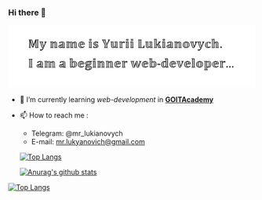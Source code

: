 ### Hi there 👋

![logo image](logo-01.png)

- 🌱 I’m currently learning _web-development_ in
  [**GOITAcademy**](https://goit.ua/)
- 📫 How to reach me :

  - Telegram: @mr_lukianovych
  - E-mail: mr.lukyanovich@gmail.com

  [![Top Langs](https://github-readme-stats.vercel.app/api/top-langs/?username=YuriiLukianovych)](https://github.com/YuriiLukianovych/github-readme-stats)

  [![Anurag's github stats](https://github-readme-stats.vercel.app/api?username=YuriiLukianovych&show_icons=true)](https://github.com/YuriiLukianovych/github-readme-stats)

 [![Top Langs](https://github-readme-stats.vercel.app/api/top-langs/?username=YuriiLukianovych)](https://github.com/YuriiLukianovych/github-readme-stats)
